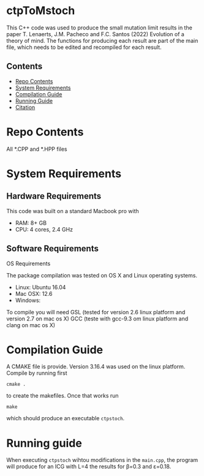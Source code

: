# ctpToMstoch
This C++ code was used to produce the small mutation limit results in the paper T. Lenaerts, J.M. Pacheco and F.C. Santos (2022) Evolution of a theory of mind. 
The functions for producing each result are part of the main file, which needs to be edited and recompiled for each result.

## Contents

- [Repo Contents](#repo-contents)
- [System Requirements](#system-requirements)
- [Compilation Guide](#compilation-guide)
- [Running Guide](#running-guide)
- [Citation](#citation)
# Repo Contents

All *.CPP and *.HPP files 

# System Requirements

## Hardware Requirements

This code was built on a standard Macbook pro with 

- RAM: 8+ GB
- CPU: 4 cores, 2.4 GHz

## Software Requirements

OS Requirements

The package compilation was tested on OS X and Linux operating systems. 
- Linux: Ubuntu 16.04
- Mac OSX: 12.6 
- Windows:

To compile you will need
GSL (tested for version 2.6 linux platform and version 2.7 on mac os X) 
GCC (teste with gcc-9.3 om linux platform and clang on mac os X)

# Compilation Guide
A CMAKE file is provide. Version 3.16.4 was used on the linux platform. 
Compile by running first
```
cmake .
```
 to create the makefiles.  Once that works run 
```
make
```
which should produce an executable `ctpstoch`. 


# Running guide
When executing `ctpstoch` wihtou modifications in the `main.cpp`, the program will produce for an ICG with L=4 the results for β=0.3 and ε=0.18.


